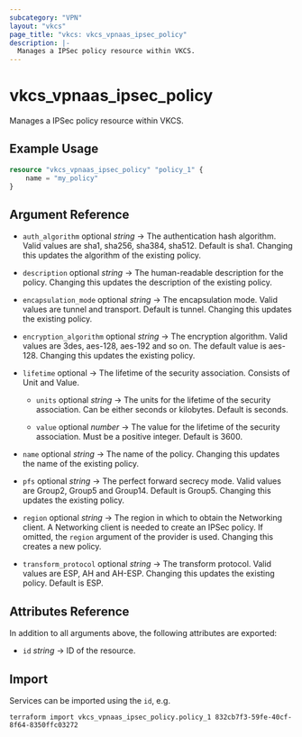 ```yaml
---
subcategory: "VPN"
layout: "vkcs"
page_title: "vkcs: vkcs_vpnaas_ipsec_policy"
description: |-
  Manages a IPSec policy resource within VKCS.
---
```


# vkcs_vpnaas_ipsec_policy

Manages a IPSec policy resource within VKCS.

## Example Usage
```terraform
resource "vkcs_vpnaas_ipsec_policy" "policy_1" {
	name = "my_policy"
}
```
## Argument Reference
- `auth_algorithm` optional *string* &rarr;  The authentication hash algorithm. Valid values are sha1, sha256, sha384, sha512. Default is sha1. Changing this updates the algorithm of the existing policy.

- `description` optional *string* &rarr;  The human-readable description for the policy. Changing this updates the description of the existing policy.

- `encapsulation_mode` optional *string* &rarr;  The encapsulation mode. Valid values are tunnel and transport. Default is tunnel. Changing this updates the existing policy.

- `encryption_algorithm` optional *string* &rarr;  The encryption algorithm. Valid values are 3des, aes-128, aes-192 and so on. The default value is aes-128. Changing this updates the existing policy.

- `lifetime` optional &rarr;  The lifetime of the security association. Consists of Unit and Value.
  - `units` optional *string* &rarr;  The units for the lifetime of the security association. Can be either seconds or kilobytes. Default is seconds.

  - `value` optional *number* &rarr;  The value for the lifetime of the security association. Must be a positive integer. Default is 3600.

- `name` optional *string* &rarr;  The name of the policy. Changing this updates the name of the existing policy.

- `pfs` optional *string* &rarr;  The perfect forward secrecy mode. Valid values are Group2, Group5 and Group14. Default is Group5. Changing this updates the existing policy.

- `region` optional *string* &rarr;  The region in which to obtain the Networking client. A Networking client is needed to create an IPSec policy. If omitted, the `region` argument of the provider is used. Changing this creates a new policy.

- `transform_protocol` optional *string* &rarr;  The transform protocol. Valid values are ESP, AH and AH-ESP. Changing this updates the existing policy. Default is ESP.


## Attributes Reference
In addition to all arguments above, the following attributes are exported:
- `id` *string* &rarr;  ID of the resource.



## Import

Services can be imported using the `id`, e.g.

```shell
terraform import vkcs_vpnaas_ipsec_policy.policy_1 832cb7f3-59fe-40cf-8f64-8350ffc03272
```

